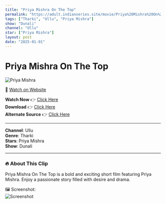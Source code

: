 ```yaml
---
title: "Priya Mishra On The Top"
permalink: "https://adult.indianseries.site/movie/Priya%20Mishra%20On%20The%20Top"
tags: ["Tharki", "Ullu", "Priya Mishra"]
show: "Dunali"
channel: "Ullu"
star: ["Priya Mishra"]
layout: post
date: "2025-01-01"
---
```


# Priya Mishra On The Top

![Priya Mishra](https://shorts.desisins.com/wp-content/uploads/2024/03/Tease-Priya-Mishra-DesiSins.com_.jpg)

🔗 [Watch on Website](https://adult.indianseries.site/movie/Priya%20Mishra%20On%20The%20Top)

**Watch Now** 👉 [Click Here](https://adult.indianseries.site/movie/Priya%20Mishra%20On%20The%20Top)  
**Download** 👉 [Click Here](https://adult.indianseries.site/movie/Priya%20Mishra%20On%20The%20Top)  
**Alternate Source** 👉 [Click Here](https://adult.indianseries.site/movie/Priya%20Mishra%20On%20The%20Top)

---

**Channel**: Ullu  
**Genre**: Tharki  
**Stars**: Priya Mishra  
**Show**: Dunali

---

### 🔥 About This Clip

Priya Mishra On The Top is a bold and exciting short film featuring Priya Mishra. Enjoy a passionate story filled with desire and drama.
 
🖼️ Screenshot:  
![Screenshot](https://shorts.desisins.com/wp-content/uploads/2024/03/Tease-Priya-Mishra-DesiSins.com_.jpg)
